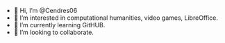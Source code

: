 - 👋 Hi, I’m @Cendres06
- 👀 I’m interested in computational humanities, video games, LibreOffice.
- 🌱 I’m currently learning GitHUB.
- 💞️ I’m looking to collaborate.

<!---
Cendres06/Cendres06 is a ✨ special ✨ repository because its `README.md` (this file) appears on your GitHub profile.
You can click the Preview link to take a look at your changes.
--->
